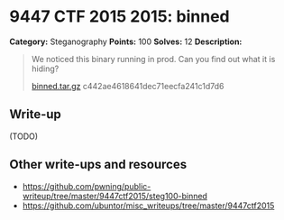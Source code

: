 # 9447 CTF 2015 2015: binned

**Category:** Steganography
**Points:** 100
**Solves:** 12
**Description:**

>  We noticed this binary running in prod. Can you find out what it is hiding?
> 
> [binned.tar.gz](./binned-c442ae4618641dec71eecfa241c1d7d6.tar.gz)  c442ae4618641dec71eecfa241c1d7d6


## Write-up

(TODO)

## Other write-ups and resources

* <https://github.com/pwning/public-writeup/tree/master/9447ctf2015/steg100-binned>
* <https://github.com/ubuntor/misc_writeups/tree/master/9447ctf2015>
